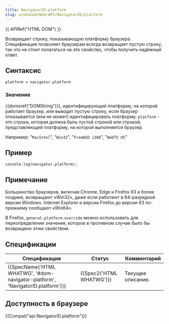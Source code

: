 ```yaml
---
title: NavigatorID.platform
slug: orphaned/Web/API/NavigatorID/platform
---
```


{{ APIRef("HTML DOM") }}

Возвращает строку, показывающую платформу браузера. Спецификация позволяет браузерам всегда возвращает пустую строку, так что не стоит полагаться на это свойство, чтобы получить надёжный ответ.

## Синтаксис

```
platform = navigator.platform
```

### Значение

{{domxref("DOMString")}}, идентифицирующий платформу, на которой работает браузер, или выводит пустую строку, если браузер отказывается (или не может) идентифицировать платформу. `platform` - это строка, которая должна быть пустой строкой или строкой, представляющей платформу, на которой выполняется браузер.

Например: "`MacIntel`", "`Win32`", "`FreeBSD i386`", "`WebTV OS`"

## Пример

```
console.log(navigator.platform);
```

## Примечание

Большинство браузеров, включая Chrome, Edge и Firefox 63 и более поздние, возвращают «Win32», даже если работают в 64-разрядной версии Windows. Internet Explorer и версии Firefox до версии 63 по-прежнему сообщают «Win64».

В Firefox, `general.platform.override` можно использовать для переопределения значения, которое в противном случае было бы возвращено этим свойством.

## Спецификации

| Спецификация                                                                                             | Статус                           | Комментарий       |
| -------------------------------------------------------------------------------------------------------- | -------------------------------- | ----------------- |
| {{SpecName('HTML WHATWG', '#dom-navigator-platform', 'NavigatorID.platform')}} | {{Spec2('HTML WHATWG')}} | Текущее описание. |

## Доступность в браузере

{{Compat("api.NavigatorID.platform")}}
